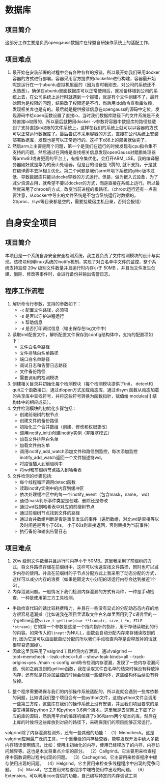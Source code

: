 # 数据库
## 项目简介
这部分工作主要是负责opengauss数据库在绿盟自研操作系统上的适配工作，

## 项目难点
1. 最开始在安装部署的过程中会有各种各样的报错，所以最开始我们采用docker容器的方式进行部署。容器采用官方提供的dockefile进行构建，容器最开始呢是运行在一个ubuntu虚拟机里面的（因为当时我刚去，对公司的系统还不太熟悉）。确保在ubuntu里面数据库可以正常使用后，就准备移植到公司的系统上去，在公司系统上运行时就遇到一个报错，就是有个文件创建不了，最开始因为是权限的问题，结果改了权限还是不行，然后用ldd命令查看库依赖，发现相关库也是有的。最后就是提供报错信息在opengauss的源码中定位，发现源码中给open函数设置了直接io，当时我们数据库路径下的文件系统是不支持直接io权限的，所以最后就把用docker -v参数将容器中数据库的路径挂载到了支持直接io权限的文件系统上，这样在我们的系统上就可以以容器的方式可以正常运行数据库了。最后尝试不采用容器的方式，直接在公司系统上安装部署数据库，发现也是可以正常运行的。这样下x86上的部署就做完了。
2. 然后arm上主要是两个问题，第一个是我们在运行的时候发现有cpu指令集不支持的问题，然后通过在网络是查找相关信息发现openGauss对鲲鹏处理器等armv8.1或者更高的平台上，有指令集优化，会打开ARM_LSE。我的编译服务器刚好就是华为的泰山处理器，但是目的设备是飞腾的, 就不支持。于是就在编译脚本去掉相关优化。第二个问题是我们arm环境下系统的glibc版本过低，导致数据库只能以docke容器的方式运行。但是，做为嵌入式设备，为了减少资源占用，就希望不要以docker的方式，而是直接在系统上运行。所以最后就采用了chroot的方式，改变当前进程的根路径。（chroot运行还有一点需要注意，从docker中导出的文件系统是不包含系统运行时数据的，如/proc、/sys等目录都是空的，需要挂载宿主机目录，否则会报错）
# 自身安全项目
## 项目简介
本项目是一个系统自身安全安全检测系统，我主要负责了文件检测模块的设计与实现。该模块利用linux系统的inotify机制，实现了对白名单中文件的监控，整个系统支持监控 20w 级别文件数量并且运行时内存小于 50MB ，并且当文件发生创建、删除、修改等事件时，会进行备份并输出告警日志。
## 程序工作流程
1. 解析命令行参数，支持的参数如下：
    - `-c` 配置文件路径，必须项
    - `-D` 是否以守护进程运行
    - `-h` 帮助信息
    - `-d` 是否打印调试信息（输出保存在log文件中）
2. 读取xml配置文件，解析配置文件保存到config结构体中，支持的配置项如下：
    - 文件白名单路径
    - 文件排除白名单路径
    - 端口白名单路径
    - 调试日志和告警日志路径
    - 文件备份路径
    - 需要调用的检测模块
3. 创建相关目录并初始化每个检测模块（每个检测模块提供了init， detect和quit三个函数接口，通过dlopen方式加载动态库，通过dlsym 函数从动态加载的共享库中查找符号，并将这些符号转换为函数指针，赋值给 modules[i] 结构体中的相应成员）。
4. 文件检测模块的初始化步骤包括：
    - 创建前缀树的根节点
    - 创建文件的备份路径
    - 初始化三个合并数组（创建、修改和权限更改）
    - 调用inotify_init()创建inotify实例（非阻塞模式）
    - 加载文件排除白名单
    - 加载文件白名单
    - 调用inotify_add_watch添加文件和路径到监控，每次添加监控inotify_add_watch返回一个文件描述符wd。
    - 将路径插入到前缀树中
    - 将wd和前缀树节点插入到哈希表
5. 文件检测的步骤包括:
    - 每个线程循环调用detect函数
    - 读取inotify实例中的内容到缓冲区
    - 依次处理缓冲区中的每一个inotify_event（包含mask，name， wd）
    - 通过mask判断事件类型是创建、删除还是修改
    - 通过wd找到哈希表中对应的前缀树节点
    - 通过前缀树节点找到文件的路径
    - 通过合并数组判断是否是重复发生的事件（遍历数组，对比wd是否相等以及时间差是否小于60s， 小于60s则直接返回，否则替换为当前事件）
    - 执行备份和输出告警日志
## 项目难点
1. 20w 级别文件数量并且运行时内存小于 50MB。这里我采用了前缀树的方式，将文件路径存储在前缀树中，这样可以快速查找文件路径，同时也可以减少内存的使用。并且在前缀树的子节点分配方式上我采用了动态分配的方式，这样可以减少内存的浪费（如果是固定大小分配的话运行内存会达到接近1个G）。
2. 内存泄漏问题。一般情况下我们检测内存泄漏的方式有两种，一种是手动检查，一种是使用第三方工具检测。
- 手动检查代码的话比较耗费精力，并且在一些没有显式的分配动态态内存的地方很容易遗漏掉（比如说我在项目里读取文件白名单里面用到了c语言里的一个getline函数`ssize_t getline(char **lineptr, size_t *n, FILE *stream);` 它的第一个参数是这是一个指向指针的指针，用于存储读取到的行的内容。如果传入的`lineptr`为NULL，函数会自动分配内存来存储读取到的行, 因为它是可以由函数自动分配的所以我们手动检查内存是否释放掉的话就很容易遗漏掉）。
- 因此这里我采用了valgrind工具检测内存泄漏，通过valgrind --tool=memcheck --leak-check=full --show-leak-kinds=all --track-origins=yes ./main -c config.xml命令检测内存泄漏，发现了一些内存泄漏问题，例如之前提到的getline函数，我在读取文件白名单的结束时候没有释放掉内存，还有就是在添加监控的时候会创建一些结构体，这些结构体后续没有释放掉。
1. 整个程序需要确保与我们的内部操作系统适配的，所以说就会遇到一些库依赖的问题，比如说我们整个项目会有一些python文件，这些python文件会调用一些第三方库，这些库在我们的操作系统上没有安装，并且我们项目要求的是要支持兼容python 2.7 和python 3.6两个版本。这里我是去官网上下载了对应的库的源码，然后用平台的编译机编译了x86和arm两个版本的库，然后在上库的时候将这些库放到对应的路径下，来确保我们的项目能够正常运行。

valgrind除了内存泄漏检测外，还有一些其他的功能：
（1）Memcheck。这是valgrind应用最广泛的工具，一个重量级的内存检查器，能够发现开发中绝大多数内存错误使用情况，比如：使用未初始化的内存，使用已经释放了的内存，内存访问越界等。这也是本文将重点介绍的部分。
（2）Callgrind。它主要用来检查程序中函数调用过程中出现的问题。
（3）Cachegrind。它主要用来检查程序中缓存使用出现的问题。
（4）Helgrind。它主要用来检查多线程程序中出现的竞争问题。
（5）Massif。它主要用来检查程序中堆栈使用中出现的问题。
（6）Extension。可以利用core提供的功能，自己编写特定的内存调试工具
